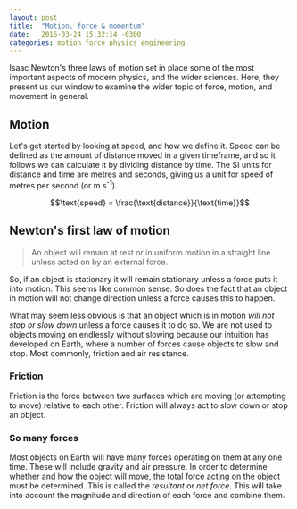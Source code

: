 ```yaml
---
layout: post
title:  "Motion, force & momentum"
date:   2016-03-24 15:32:14 -0300
categories: motion force physics engineering
---
```


Isaac Newton's three laws of motion set in place some of the most
important aspects of modern physics, and the wider sciences. Here,
they present us our window to examine the wider topic of force,
motion, and movement in general.

Motion
------

Let's get started by looking at speed, and how we define it. Speed can
be defined as the amount of distance moved in a given timeframe, and
so it follows we can calculate it by dividing distance by time. The SI
units for distance and time are metres and seconds, giving us a unit
for speed of metres per second (or m s<sup>-1</sup>).

$$\text{speed} = \frac{\text{distance}}{\text{time}}$$

Newton's first law of motion
----------------------------

> An object will remain at rest or in uniform motion in a straight
  line unless acted on by an external force.

So, if an object is stationary it will remain stationary unless a
force puts it into motion. This seems like common sense. So does the
fact that an object in motion will not change direction unless a force
causes this to happen.

What may seem less obvious is that an object which is in motion _will
not stop or slow down_ unless a force causes it to do so. We are not
used to objects moving on endlessly without slowing because our
intuition has developed on Earth, where a number of forces cause
objects to slow and stop. Most commonly, friction and air resistance.

### Friction

Friction is the force between two surfaces which are moving (or
attempting to move) relative to each other. Friction will always act
to slow down or stop an object.

### So many forces

Most objects on Earth will have many forces operating on them at any
one time. These will include gravity and air pressure. In order to
determine whether and how the object will move, the total force acting
on the object must be determined. This is called the *resultant* or
*net force*. This will take into account the magnitude and direction
of each force and combine them. 